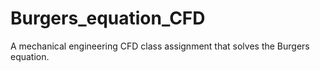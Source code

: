 # Burgers_equation_CFD
A mechanical engineering CFD class assignment that solves the Burgers equation.
